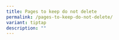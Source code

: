 ```yaml
---
title: Pages to keep do not delete
permalink: /pages-to-keep-do-not-delete/
variant: tiptap
description: ""
---
```

